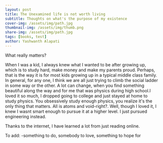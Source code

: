 ```yaml
---
layout: post
title: The Unexamined life is not worth living
subtitle: Thoughts on what's the purpose of my existence
cover-img: /assets/img/path.jpg
thumbnail-img: /assets/img/thumb.png
share-img: /assets/img/path.jpg
tags: [books, test]
author: Yashwanth Alapati
---
```


What really matters?

When I was a kid, I always knew what I wanted to be after growing up, which is to study hard, make money and make my parents proud. Perhaps, that is the way it is for most kids growing up in a typical middle class family. In general, for any one, I think we are all just trying to climb the social ladder in some way or the other. A lot can change, when you find something beautiful along the way and for me that was physics during high school.I loved it so much, I dropped going to college and just stayed at home to study physics. You obsessively study enough physics, you realize it's the only thing that matters. All is atoms and void-right?. Well, though I loved it, I knew I wasnt smart enough to pursue it at a higher level. I just pursued engineering instead.

Thanks to the internet, I have learned a lot from just reading online. 

To add:
-something to do, somebody to love, something to hope for


